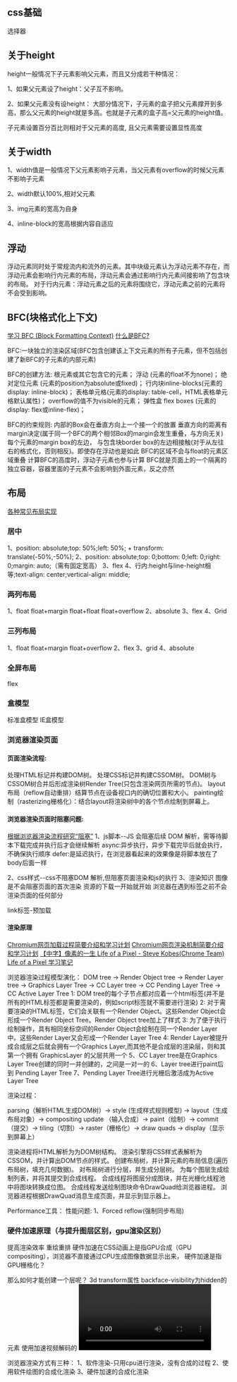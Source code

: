 ## css基础
选择器

## 关于height
height一般情况下子元素影响父元素，而且又分成若干种情况：

1、如果父元素设了height：父子互不影响。

2、如果父元素没有设height：
大部分情况下，子元素的盒子把父元素撑开到多高，那么父元素的height就是多高。也就是子元素的盒子高=父元素的height值。

子元素设置百分百比则相对于父元素的高度, 且父元素需要设置显性高度


## 关于width
1、width值是一般情况下父元素影响子元素，当父元素有overflow的时候父元素不影响子元素

2、width默认100%,相对父元素

3、img元素的宽高为自身

4、inline-block的宽高根据内容自适应

## 浮动
浮动元素同时处于常规流内和流外的元素。其中块级元素认为浮动元素不存在，而浮动元素会影响行内元素的布局，浮动元素会通过影响行内元素间接影响了包含块的布局。
对于行内元素：浮动元素之后的元素将围绕它，浮动元素之前的元素将不会受到影响。

## BFC(块格式化上下文)
[学习 BFC (Block Formatting Context)](https://juejin.cn/post/6844903495108132877#heading-17)
[什么是BFC?](https://juejin.cn/post/6844903544726749198)

BFC:一块独立的渲染区域(BFC包含创建该上下文元素的所有子元素，但不包括创建了新BFC的子元素的内部元素)

BFC的创建方法:
根元素或其它包含它的元素；
浮动 (元素的float不为none)；
绝对定位元素 (元素的position为absolute或fixed)；
行内块inline-blocks(元素的 display: inline-block)；
表格单元格(元素的display: table-cell，HTML表格单元格默认属性)；
overflow的值不为visible的元素；
弹性盒 flex boxes (元素的display: flex或inline-flex)；

BFC的约束规则:
内部的Box会在垂直方向上一个接一个的放置
垂直方向的距离有margin决定(属于同一个BFC的两个相邻Box的margin会发生重叠，与方向无关)
每个元素的margin box的左边， 与包含块border box的左边相接触(对于从左往右的格式化，否则相反)。即使存在浮动也是如此
BFC的区域不会与float的元素区域重叠
计算BFC的高度时，浮动子元素也参与计算
BFC就是页面上的一个隔离的独立容器，容器里面的子元素不会影响到外面元素，反之亦然

## 布局
[各种常见布局实现](https://juejin.cn/post/6844903574929932301)

### 居中
1、position: absolute;top: 50%;left: 50%; + transform: translate(-50%,-50%); 
2、position: absolute;top: 0;bottom: 0;left: 0;right: 0;margin: auto;（需有固定宽高）
3、flex
4、行内:height与line-height相等;text-align: center;vertical-align: middle;


### 两列布局
1、float
  float+margin
  float+float
  float+overflow
2、absolute
3、flex
4、Grid

### 三列布局
1、float
  float+margin
  float+overflow
2、flex
3、grid
4、absolute

### 全屏布局
flex

### 盒模型
标准盒模型
IE盒模型


### 浏览器渲染页面
#### 页面渲染流程:
处理HTML标记并构建DOM树。
处理CSS标记并构建CSSOM树。
DOM树与CSSOM树合并后形成渲染树Render Tree(只包含渲染网页所需的节点)。
layout布局（reflow自动重排）结算节点在设备视口内的确切位置和大小。
painting绘制（rasterizing栅格化）：结合layout将渲染树中的各个节点绘制到屏幕上。

#### 浏览器渲染页面时阻塞问题:
[根据浏览器渲染流程研究“阻塞”](https://juejin.cn/post/6844903881248522254#heading-0)
1、js脚本--JS 会阻塞后续 DOM 解析，需等待脚本下载完成并执行后才会继续解析
async:异步执行，异步下载完毕后就会执行，不确保执行顺序
defer:是延迟执行，在浏览器看起来的效果像是将脚本放在了body后面一样

2、css样式--css不阻塞DOM 解析,但阻塞页面渲染和js的执行
3、渲染知识
图像是不会阻塞页面的首次渲染
资源的下载一开始就开始 
浏览器在遇到<body>标签之前不会渲染页面的任何部分

link标签-预加载

#### 渲染原理
[Chromium网页加载过程简要介绍和学习计划](https://blog.csdn.net/luoshengyang/article/details/50414848)
[Chromium网页渲染机制简要介绍和学习计划](https://blog.csdn.net/Luoshengyang/article/details/50916769)
[【中字】像素的一生 Life of a Pixel - Steve Kobes(Chrome Team)](https://www.bilibili.com/video/BV12b411w78Y)
[Life of a Pixel 学习笔记](https://bengbu-yuezhang.github.io/2020/05/26/%E6%B5%8F%E8%A7%88%E5%99%A8%E6%B8%B2%E6%9F%93/)

<!-- 合成:
知识点：
位图
纹理
光栅化

Compositor工作环境：GPU

compositor与GPU关系：

合成器可以使用GPU来执行其绘制步骤。

CPU任务：带软件光栅化的位图；

GPU任务：

1，硬件栅格化中的纹理；

2，绘画是将图层组合成最终屏幕图像（单个位图）的合成器；

GPU工作过程：接收位图，转换成纹理，配合compositor合成一张位图，存储到window’s backbuffer

问题：
GPU有没有加速 -->

浏览器渲染过程模型演化：
DOM tree -> Render Object tree -> Render Layer tree -> Graphics Layer Tree -> CC Layer tree -> CC Pending Layer Tree -> CC Active Layer Tree
1: DOM tree的每个子节点都对应着一个html标签(并不是所有的HTML标签都是需要渲染的，例如script标签就不需要进行渲染)
2: 对于需要渲染的HTML标签，它们会关联有一个Render Object。这些Render Object会形成一个Render Object Tree。Render Object tree加上了样式
3: 为了便于执行绘制操作，具有相同坐标空间的Render Object会绘制在同一个Render Layer中。这些Render Layer又会形成一个Render Layer Tree
4: Render Layer被提升成合成层之后就会拥有一个Graphics Layer,而其他不是合成层的渲染层，则和其第一个拥有 GraphicsLayer 的父层共用一个
5、CC Layer tree是在Graphics Layer Tree创建的同时一并创建的，之间是一对一的
6、Layer tree进行paint后到 Pending Layer Tree
7、Pending Layer Tree进行光栅后激活成为Active Layer Tree

渲染过程：

parsing（解析HTML生成DOM树）-> style (生成样式规则模型) -> layout（生成布局对象）-> compositing update
（输入合成）-> paint（绘制）-> commit（提交）-> tiling（切割）-> raster（栅格化）-> draw quads -> display（显示到屏幕上）

渲染进程将HTML解析为为DOM树结构。
渲染引擎将CSS样式表解析为CSSOM，并计算出DOM节点的样式。
创建布局树，并计算元素的布局信息(遍历布局树，填充几何数据)。
对布局树进行分层，并生成分层树。
为每个图层生成绘制列表，并将其提交到合成线程。
合成线程将图层分成图块，并在光栅化线程池中将图块转换成位图。
合成线程发送绘制图块命令DrawQuad给浏览器进程。
浏览器进程根据DrawQuad消息生成页面，并显示到显示器上。

Performance工具：
性能问题:
1、Forced reflow(强制同步布局)

### 硬件加速原理（与提升图层区别，gpu渲染区别）
提高渲染效率 重绘重排
硬件加速在CSS动画上是指GPU合成（GPU compositing），浏览器不直接通过CPU生成图像数据显示出来，
硬件加速是指GPU栅格化？

那么如何才能创建一个层呢？
3d transform属性
backface-visibility为hidden的元素
使用加速视频解码的 <video> 元素
拥有 3D (WebGL) 上下文或加速的 2D 上下文的 <canvas> 元素
混合插件(如 Flash)
对 opacity、transform、fliter、backdrop-filter 应用了 animation 或者 transition（需要是 active 的 animation 或者 transition，当 animation 或者 transition 效果未开始或结束后，合成层也会失效）
will-change 设置为 opacity、transform、top、left、bottom、right（其中 top、left 等需要设置明确的定位属性，如 relative 等）
元素有一个包含复合层的后代节点(换句话说，就是一个元素拥有一个子元素，该子元素在自己的层里)
元素有一个 z-index 较低且包含一个复合层的兄弟元素(换句话说就是该元素在复合层上面渲染)

浏览器渲染方式有三种：
1、软件渲染-只用cpu进行渲染，没有合成的过程
2、使用软件绘图的合成化渲染
3、硬件加速的合成化渲染